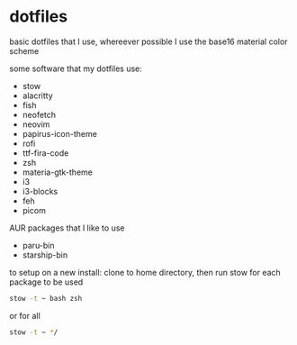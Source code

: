 # dotfiles

basic dotfiles that I use, whereever possible I use the base16 material color scheme

some software that my dotfiles use:
* stow
* alacritty
* fish
* neofetch
* neovim
* papirus-icon-theme
* rofi
* ttf-fira-code
* zsh
* materia-gtk-theme
* i3
* i3-blocks
* feh
* picom

AUR packages that I like to use
* paru-bin
* starship-bin

to setup on a new install: clone to home directory, then run stow for each package to be used
```sh
stow -t ~ bash zsh
```


or for all
```sh
stow -t ~ */
```
